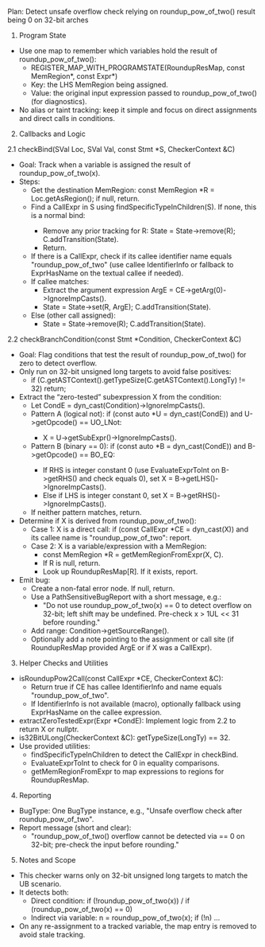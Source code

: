 Plan: Detect unsafe overflow check relying on roundup_pow_of_two() result being 0 on 32-bit arches

1. Program State
- Use one map to remember which variables hold the result of roundup_pow_of_two():
  - REGISTER_MAP_WITH_PROGRAMSTATE(RoundupResMap, const MemRegion*, const Expr*)
  - Key: the LHS MemRegion being assigned.
  - Value: the original input expression passed to roundup_pow_of_two() (for diagnostics).
- No alias or taint tracking: keep it simple and focus on direct assignments and direct calls in conditions.

2. Callbacks and Logic

2.1 checkBind(SVal Loc, SVal Val, const Stmt *S, CheckerContext &C)
- Goal: Track when a variable is assigned the result of roundup_pow_of_two(x).
- Steps:
  - Get the destination MemRegion: const MemRegion *R = Loc.getAsRegion(); if null, return.
  - Find a CallExpr in S using findSpecificTypeInChildren<CallExpr>(S). If none, this is a normal bind:
    - Remove any prior tracking for R: State = State->remove<RoundupResMap>(R); C.addTransition(State).
    - Return.
  - If there is a CallExpr, check if its callee identifier name equals "roundup_pow_of_two" (use callee IdentifierInfo or fallback to ExprHasName on the textual callee if needed).
  - If callee matches:
    - Extract the argument expression ArgE = CE->getArg(0)->IgnoreImpCasts().
    - State = State->set<RoundupResMap>(R, ArgE); C.addTransition(State).
  - Else (other call assigned):
    - State = State->remove<RoundupResMap>(R); C.addTransition(State).

2.2 checkBranchCondition(const Stmt *Condition, CheckerContext &C)
- Goal: Flag conditions that test the result of roundup_pow_of_two() for zero to detect overflow.
- Only run on 32-bit unsigned long targets to avoid false positives:
  - if (C.getASTContext().getTypeSize(C.getASTContext().LongTy) != 32) return;
- Extract the “zero-tested” subexpression X from the condition:
  - Let CondE = dyn_cast<Expr>(Condition)->IgnoreImpCasts().
  - Pattern A (logical not): if (const auto *U = dyn_cast<UnaryOperator>(CondE)) and U->getOpcode() == UO_LNot:
    - X = U->getSubExpr()->IgnoreImpCasts().
  - Pattern B (binary == 0): if (const auto *B = dyn_cast<BinaryOperator>(CondE)) and B->getOpcode() == BO_EQ:
    - If RHS is integer constant 0 (use EvaluateExprToInt on B->getRHS() and check equals 0), set X = B->getLHS()->IgnoreImpCasts().
    - Else if LHS is integer constant 0, set X = B->getRHS()->IgnoreImpCasts().
  - If neither pattern matches, return.
- Determine if X is derived from roundup_pow_of_two():
  - Case 1: X is a direct call: if (const CallExpr *CE = dyn_cast<CallExpr>(X)) and its callee name is "roundup_pow_of_two": report.
  - Case 2: X is a variable/expression with a MemRegion:
    - const MemRegion *R = getMemRegionFromExpr(X, C).
    - If R is null, return.
    - Look up RoundupResMap[R]. If it exists, report.
- Emit bug:
  - Create a non-fatal error node. If null, return.
  - Use a PathSensitiveBugReport with a short message, e.g.:
    - "Do not use roundup_pow_of_two(x) == 0 to detect overflow on 32-bit; left shift may be undefined. Pre-check x > 1UL << 31 before rounding."
  - Add range: Condition->getSourceRange().
  - Optionally add a note pointing to the assignment or call site (if RoundupResMap provided ArgE or if X was a CallExpr).

3. Helper Checks and Utilities
- isRoundupPow2Call(const CallExpr *CE, CheckerContext &C):
  - Return true if CE has callee IdentifierInfo and name equals "roundup_pow_of_two".
  - If IdentifierInfo is not available (macro), optionally fallback using ExprHasName on the callee expression.
- extractZeroTestedExpr(Expr *CondE): Implement logic from 2.2 to return X or nullptr.
- is32BitULong(CheckerContext &C): getTypeSize(LongTy) == 32.
- Use provided utilities:
  - findSpecificTypeInChildren to detect the CallExpr in checkBind.
  - EvaluateExprToInt to check for 0 in equality comparisons.
  - getMemRegionFromExpr to map expressions to regions for RoundupResMap.

4. Reporting
- BugType: One BugType instance, e.g., "Unsafe overflow check after roundup_pow_of_two".
- Report message (short and clear):
  - "roundup_pow_of_two() overflow cannot be detected via == 0 on 32-bit; pre-check the input before rounding."

5. Notes and Scope
- This checker warns only on 32-bit unsigned long targets to match the UB scenario.
- It detects both:
  - Direct condition: if (!roundup_pow_of_two(x)) / if (roundup_pow_of_two(x) == 0)
  - Indirect via variable: n = roundup_pow_of_two(x); if (!n) ...
- On any re-assignment to a tracked variable, the map entry is removed to avoid stale tracking.

